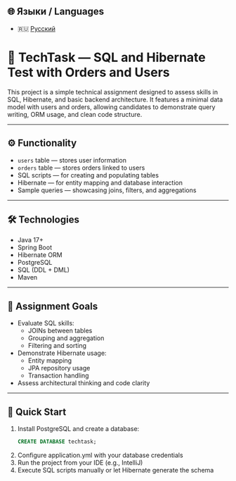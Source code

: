 ## 🌐 Языки / Languages

- 🇷🇺 [Русский](README.ru.md)

# 🧪 TechTask — SQL and Hibernate Test with Orders and Users

This project is a simple technical assignment designed to assess skills in SQL, Hibernate, and basic backend architecture. It features a minimal data model with users and orders, allowing candidates to demonstrate query writing, ORM usage, and clean code structure.

---

## ⚙️ Functionality

- `users` table — stores user information  
- `orders` table — stores orders linked to users  
- SQL scripts — for creating and populating tables  
- Hibernate — for entity mapping and database interaction  
- Sample queries — showcasing joins, filters, and aggregations

---

## 🛠️ Technologies

- Java 17+  
- Spring Boot  
- Hibernate ORM  
- PostgreSQL  
- SQL (DDL + DML)  
- Maven

---

## 🎯 Assignment Goals

- Evaluate SQL skills:
  - JOINs between tables  
  - Grouping and aggregation  
  - Filtering and sorting  
- Demonstrate Hibernate usage:
  - Entity mapping  
  - JPA repository usage  
  - Transaction handling  
- Assess architectural thinking and code clarity

---

## 🚀 Quick Start

1. Install PostgreSQL and create a database:
   ```sql
   CREATE DATABASE techtask;
   ```
2. Configure application.yml with your database credentials
3. Run the project from your IDE (e.g., IntelliJ)
4. Execute SQL scripts manually or let Hibernate generate the schema

